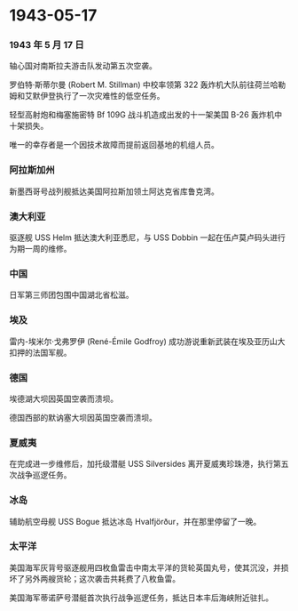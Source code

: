 # 1943-05-17

### 1943 年 5 月 17 日

轴心国对南斯拉夫游击队发动第五次空袭。

罗伯特·斯蒂尔曼 (Robert M. Stillman) 中校率领第 322
轰炸机大队前往荷兰哈勒姆和艾默伊登执行了一次灾难性的低空任务。

轻型高射炮和梅塞施密特 Bf 109G 战斗机造成出发的十一架美国 B-26
轰炸机中十架损失。

唯一的幸存者是一个因技术故障而提前返回基地的机组人员。

### 阿拉斯加州

新墨西哥号战列舰抵达美国阿拉斯加领土阿达克省库鲁克湾。

### 澳大利亚

驱逐舰 USS Helm 抵达澳大利亚悉尼，与 USS Dobbin
一起在伍卢莫卢码头进行为期一周的维修。

### 中国

日军第三师团包围中国湖北省松滋。

### 埃及

雷内-埃米尔·戈弗罗伊 (René-Émile Godfroy)
成功游说重新武装在埃及亚历山大扣押的法国军舰。

### 德国

埃德湖大坝因英国空袭而溃坝。

德国西部的默讷塞大坝因英国空袭而溃坝。

### 夏威夷

在完成进一步维修后，加托级潜艇 USS Silversides
离开夏威夷珍珠港，执行第五次战争巡逻任务。

### 冰岛

辅助航空母舰 USS Bogue 抵达冰岛 Hvalfjörður，并在那里停留了一晚。

### 太平洋

美国海军灰背号驱逐舰用四枚鱼雷击中南太平洋的货轮英国丸号，使其沉没，并损坏了另外两艘货轮；这次袭击共耗费了八枚鱼雷。

美国海军蒂诺萨号潜艇首次执行战争巡逻任务，抵达日本丰后海峡附近驻扎。